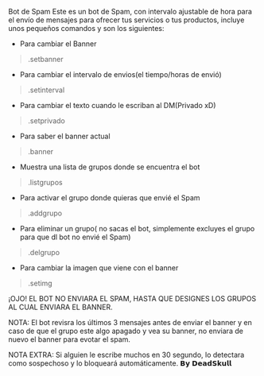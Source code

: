 Bot de Spam
Este es un bot de Spam, con intervalo ajustable de hora para el envío de mensajes 
para ofrecer tus servicios o tus productos, incluye unos pequeños comandos y son los siguientes:

* Para cambiar el Banner
> .setbanner

* Para cambiar el intervalo de envios(el tiempo/horas de envió)
> .setinterval 

* Para cambiar el texto cuando le escriban al DM(Privado xD)
> .setprivado 

* Para saber el banner actual
> .banner

* Muestra una lista de grupos donde se encuentra el bot
> .listgrupos 

* Para activar el grupo donde quieras que envié el Spam
> .addgrupo

* Para eliminar un grupo( no sacas el bot, simplemente excluyes el grupo para que dl bot no envié el Spam)
> .delgrupo

* Para cambiar la imagen que viene con el banner
> .setimg

¡OJO! EL BOT NO ENVIARA EL SPAM, HASTA QUE DESIGNES LOS GRUPOS AL CUAL ENVIARA EL BANNER.

NOTA: El bot revisra los últimos 3 mensajes antes de enviar el banner y en caso de que el grupo este algo apagado y vea su banner, no enviara de nuevo el banner para evotar el spam.

NOTA EXTRA: Si alguien le escribe muchos en 30 segundo, lo detectara como sospechoso y lo bloqueará automáticamente.
𝗕𝘆 𝗗𝗲𝗮𝗱𝗦𝗸𝘂𝗹𝗹
